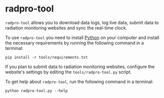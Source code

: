 # radpro-tool

`radpro-tool` allows you to download data logs, log live data, submit data to radiation monitoring websites and sync the real-time clock.

To use `radpro-tool` you need to install [Python](https://www.python.org) on your computer and install the necessary requirements by running the following command in a terminal:

    pip install -r tools/requirements.txt

If you plan to submit data to radiation monitoring websites, configure the website's settings by editing the `tools/radpro-tool.py` script.

To get help about `radpro-tool`, run the following command in a terminal:

    python radpro-tool.py --help
